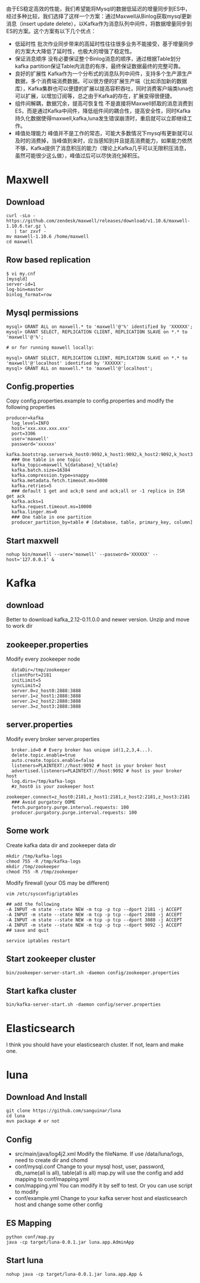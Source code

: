由于ES稳定高效的性能，我们希望能将Mysql的数据低延迟的增量同步到ES中，经过多种比较，我们选择了这样一个方案：通过Maxwell从Binlog获取mysql更新消息（insert update delete），以Kafka作为消息队列中间件，将数据增量同步到ES的方案。这个方案有以下几个优点：

 - 低延时性
批次作业同步带来的高延时性往往很多业务不能接受，基于增量同步的方案大大降低了延时性，也极大的增强了稳定性。
 - 保证消息顺序
没有必要保证整个Binlog消息的顺序，通过根据Table划分kafka partition保证Table内消息的有序，最终保证数据最终的完整可靠。
 - 良好的扩展性
Kafka作为一个分布式的消息队列中间件，支持多个生产源生产数据，多个消费端消费数据。可以很方便的扩展生产端（比如添加新的数据库），Kafka集群也可以便捷的扩展以提高容积吞吐，同时消费客户端类luna也可以扩展，以增加订阅等，总之由于Kafka的存在，扩展变得很便捷。
 - 组件间解耦，数据冗余，提高可恢复性
不是直接将Maxwell抓取的消息消费到ES，而是通过Kafka中间件，降低组件间的耦合性，提高安全性，同时Kafka持久化数据使得maxwell,kafka,luna发生错误崩溃时，重启就可以立即继续工作。
 - 峰值处理能力
峰值并不是工作的常态，可能大多数情况下mysql有更新就可以及时的消费掉，当峰值到来时，应当感知到并且提高消费能力，如果能力依然不够，Kafka提供了消息积压的能力（理论上Kafka几乎可以无限积压消息，虽然可能很少这么做），峰值过后可以尽快消化掉积压。

# Maxwell

## Download

    curl -sLo - https://github.com/zendesk/maxwell/releases/download/v1.10.6/maxwell-1.10.6.tar.gz \
       | tar zxvf -
    mv maxwell-1.10.6 /home/maxwell
    cd maxwell
    
## Row based replication

    $ vi my.cnf
    [mysqld]
    server-id=1
    log-bin=master
    binlog_format=row

## Mysql permissions

    mysql> GRANT ALL on maxwell.* to 'maxwell'@'%' identified by 'XXXXXX';
    mysql> GRANT SELECT, REPLICATION CLIENT, REPLICATION SLAVE on *.* to 'maxwell'@'%';

    # or for running maxwell locally:

    mysql> GRANT SELECT, REPLICATION CLIENT, REPLICATION SLAVE on *.* to 'maxwell'@'localhost' identified by 'XXXXXX';
    mysql> GRANT ALL on maxwell.* to 'maxwell'@'localhost';

## Config.properties

Copy config.properties.example to config.properties and modify the following properties

    producer=kafka
	  log_level=INFO
	  host='xxx.xxx.xxx.xxx'
	  port=3306
	  user='maxwell'
	  password='xxxxxx'
	  kafka.bootstrap.servers=k_host0:9092,k_host1:9092,k_host2:9092,k_host3:9092,k_host4:9092
	  ### One table in one topic
	  kafka_topic=maxwell_%{database}_%{table}
	  kafka.batch.size=16384
	  kafka.compression.type=snappy
	  kafka.metadata.fetch.timeout.ms=5000
	  kafka.retries=5
	  ### default 1 get and ack;0 send and ack;all or -1 replica in ISR get ack
	  kafka.acks=1
	  kafka.request.timeout.ms=10000
	  kafka.linger.ms=0
	  ### One table in one partition
	  producer_partition_by=table # [database, table, primary_key, column]

## Start maxwell

    nohup bin/maxwell --user='maxwell' --password='XXXXXX' --host='127.0.0.1' &
    
# Kafka

## download

Better to download kafka_2.12-0.11.0.0 and newer version. Unzip and move to work dir

## zookeeper.properties

Modify every zookeeper node

	  dataDir=/tmp/zookeeper
	  clientPort=2181
	  initLimit=5
	  syncLimit=2
	  server.0=z_host0:2888:3888
	  server.1=z_host1:2888:3888
	  server.2=z_host2:2888:3888
	  server.3=z_host3:2888:3888
	
## server.properties

Modify every broker server.properties

	  broker.id=0 # Every broker has unique id(1,2,3,4...).  
	  delete.topic.enable=true    
	  auto.create.topics.enable=false
	  listeners=PLAINTEXT://host:9092 # host is your broker host 
	  advertised.listeners=PLAINTEXT://host:9092 # host is your broker host
	  log.dirs=/tmp/kafka-logs
	  #z_host0 is your zookeeper host
	  zookeeper.connect=z_host0:2181,z_host1:2181,z_host2:2181,z_host3:2181
	  ### Avoid purgatory OOME 
	  fetch.purgatory.purge.interval.requests: 100
	  producer.purgatory.purge.interval.requests: 100

## Some work

Create kafka data dir and zookeeper data dir

    mkdir /tmp/kafka-logs
    chmod 755 -R /tmp/kafka-logs
    mkdir /tmp/zookeeper
    chmod 755 -R /tmp/zookeeper
    
Modify firewall (your OS may be different)
    
    vim /etc/sysconfig/iptables
    
    ## add the following
    -A INPUT -m state --state NEW -m tcp -p tcp --dport 2181 -j ACCEPT
    -A INPUT -m state --state NEW -m tcp -p tcp --dport 2888 -j ACCEPT
    -A INPUT -m state --state NEW -m tcp -p tcp --dport 3888 -j ACCEPT
    -A INPUT -m state --state NEW -m tcp -p tcp --dport 9092 -j ACCEPT
    ## save and quit
    
    service iptables restart

## Start zookeeper cluster

    bin/zookeeper-server-start.sh -daemon config/zookeeper.properties

## Start kafka cluster

    bin/kafka-server-start.sh -daemon config/server.properties
    
# Elasticsearch

I think you should have your elasticsearch cluster. If not, learn and make one.

# luna

## Download And Install
    git clone https://github.com/sanguinar/luna
    cd luna
    mvn package # or not

## Config

 - src/main/java/log4j2.xml
 Modify the fileName. If use /data/luna/logs, need to create dir and chomd 
 - conf/mysql.conf
 Change to your mysql host, user, password, db_name(all is all), table(all is all)
 map.py will use the config and add mapping to conf/mapping.yml
 - con/mapping.yml
 You can modify it by self to test. Or you can use script to modify
 - conf/example.yml
 Change to your kafka server host and elasticsearch host and change some other config
 
## ES Mapping
    python conf/map.py
    java -cp target/luna-0.0.1.jar luna.app.AdminApp

## Start luna
    nohup java -cp target/luna-0.0.1.jar luna.app.App &
